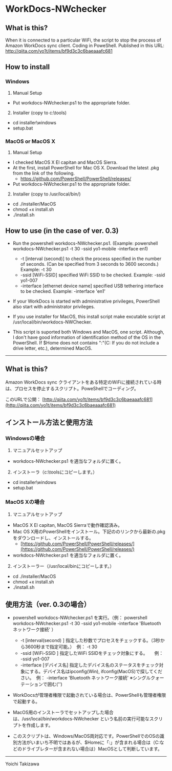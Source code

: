 # WorkDocs-NWchecker

## What is this?
When it is connected to a particular WiFi, the script to stop the process of Amazon WorkDocs sync client. Coding in PoweShell.
Published in this URL: http://qiita.com/yo1t/items/bf9d3c3c6baeaaafc681

## How to install
### Windows
1. Manual Setup
  - Put workdocs-NWchecker.ps1 to the appropriate folder.
2. Installer (copy to c:\tools)
  - cd installer\windows
  - setup.bat

### MacOS or MacOS X
1. Manual Setup
  - I checked MacOS X El capitan and MacOS Sierra.
  - At the first, install PowerShell for Mac OS X. Download the latest .pkg from the link of the following.
    - https://github.com/PowerShell/PowerShell/releases/
  - Put workdocs-NWchecker.ps1 to the appropriate folder.

2. Installer (copy to /usr/local/bin/)
  - cd ./installer/MacOS
  - chmod +x install.sh
  - ./install.sh

## How to use (in the case of ver. 0.3)
- Run the powershell workdocs-NWchecker.ps1. (Example: powershell workdocs-NWchecker.ps1 -t 30 -ssid yo1-mobile -interface en1)
  - -t [interval (second)] to check the process specified in the number of seconds. (Can be specified from 3 seconds to 3600 seconds.) Example: -t 30
  - -ssid [WiFi-SSID] specified WiFi SSID to be checked. Example: -ssid yo1-007
  - -interface [ethernet device name] specified USB tethering interface to be checked. Example: -interface 'en1'

- If your WorkDocs is started with administrative privileges, PowerShell also start with administrator privileges.
- If you use installer for MacOS, this install script make excutable script at /usr/local/bin/workdocs-NWChecker.
- This script is suported both Windows and MacOS, one script. Although, I don't have good information of identification method of the OS in the PowerShell. If $Home does not contains ":"(C: If you do not include a drive letter, etc.), determined MacOS. 

---
## What is this?
Amazon WorkDocs sync クライアントをある特定のWiFiに接続されている時は、プロセスを停止するスクリプト。PoweShellでコーディング。

このURLで公開：
[http://qiita.com/yo1t/items/bf9d3c3c6baeaaafc681](http://qiita.com/yo1t/items/bf9d3c3c6baeaaafc681)


## インストール方法と使用方法
### Windowsの場合
1. マニュアルセットアップ
  - workdocs-NWchecker.ps1 を適当なフォルダに置く。
2. インストーラ（c:\toolsにコピーします。） 
  - cd installer\windows
  - setup.bat

### MacOS Xの場合
1. マニュアルセットアップ
  - MacOS X El capitan, MacOS Sierraで動作確認済み。
  - Mac OS X用のPowerShellをインストール。下記ののリンクから最新の.pkgをダウンロードし、インストールする。
    - [https://github.com/PowerShell/PowerShell/releases/](https://github.com/PowerShell/PowerShell/releases/)
  - workdocs-NWchecker.ps1 を適当なフォルダに置く。
2. インストーラー（/usr/local/binにコピーします。）
  - cd ./installer/MacOS
  - chmod +x install.sh
  - ./install.sh


## 使用方法（ver. 0.3の場合）

- powershell workdocs-NWchecker.ps1 を実行。（例： powershell workdocs-NWchecker.ps1 -t 30 -ssid yo1-mobile -interface 'Bluetooth ネットワーク接続' ）
  - -t  [interval(second) ] 指定した秒数でプロセスをチェックする。（3秒から3600秒まで指定可能。）　例： -t 30
  - -ssid [WiFi-SSID ] 指定したWiFi SSIDをチェック対象にする。　　例： -ssid yo1-007
  - -interface [デバイス名] 指定したデバイス名のステータスをチェック対象にする。デバイス名はipconfig(Win), ifconfig(MacOS)で探してください。　例： -interface 'Bluetooth ネットワーク接続' ※シングルクォーテーションで囲む('')

- WorkDocsが管理者権限で起動されている場合は、PowerShellも管理者権限で起動する。
- MacOS用のインストーラでセットアップした場合は、/usr/local/bin/workdocs-NWchecker という名前の実行可能なスクリプトを作成します。
- このスクリプトは、Windows/MacOS両対応です。PowerShellでのOSの識別方法がいまいち不明ではあるが、$Homeに「:」が含まれる場合は（C:などのドライブレターが含まれない場合は）MacOSとして判断しています。


---
Yoichi Takizawa
